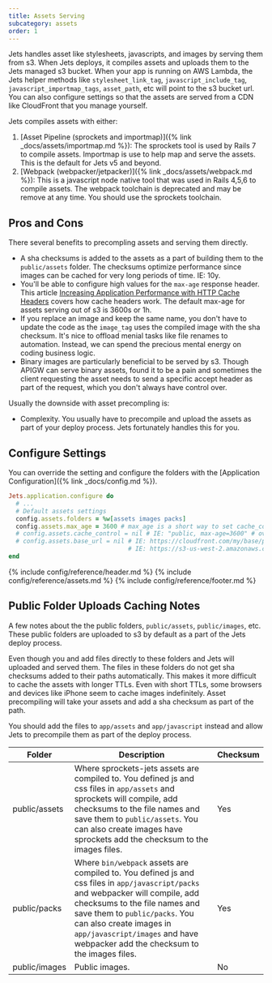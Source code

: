 ```yaml
---
title: Assets Serving
subcategory: assets
order: 1
---
```


Jets handles asset like stylesheets, javascripts, and images by serving them from s3. When Jets deploys, it compiles assets and uploads them to the Jets managed s3 bucket. When your app is running on AWS Lambda, the Jets helper methods like `stylesheet_link_tag`, `javascript_include_tag`, `javascript_importmap_tags`, `asset_path`, etc will point to the s3 bucket url. You can also configure settings so that the assets are served from a CDN like CloudFront that you manage yourself.

Jets compiles assets with either:

1. [Asset Pipeline (sprockets and importmap)]({% link _docs/assets/importmap.md %}): The sprockets tool is used by Rails 7 to compile assets. Importmap is use to help map and serve the assets. This is the default for Jets v5 and beyond.
2. [Webpack (webpacker/jetpacker)]({% link _docs/assets/webpack.md %}): This is a javascript node native tool that was used in Rails 4,5,6 to compile assets. The webpack toolchain is deprecated and may be remove at any time. You should use the sprockets toolchain.

## Pros and Cons

There several benefits to precompling assets and serving them directly.

* A sha checksums is added to the assets as a part of building them to the `public/assets` folder.  The checksums optimize performance since images can be cached for very long periods of time. IE: 10y.
* You'll be able to configure high values for the `max-age` response header. This article [Increasing Application Performance with HTTP Cache Headers](https://devcenter.heroku.com/articles/increasing-application-performance-with-http-cache-headers) covers how cache headers work.  The default max-age for assets serving out of s3 is 3600s or 1h.
* If you replace an image and keep the same name, you don't have to update the code as the `image_tag` uses the compiled image with the sha checksum. It's nice to offload menial tasks like file renames to automation. Instead, we can spend the precious mental energy on coding business logic.
* Binary images are particularly beneficial to be served by s3. Though APIGW can serve binary assets, found it to be a pain and sometimes the client requesting the asset needs to send a specific accept header as part of the request, which you don't always have control over.

Usually the downside with asset precompling is:

* Complexity. You usually have to precompile and upload the assets as part of your deploy process. Jets fortunately handles this for you.

## Configure Settings

You can override the setting and configure the folders with the [Application Configuration]({% link _docs/config.md %}).

```ruby
Jets.application.configure do
  # ...
  # Default assets settings
  config.assets.folders = %w[assets images packs]
  config.assets.max_age = 3600 # max_age is a short way to set cache_control and expands to cache_control="public, max-age=3600"
  # config.assets.cache_control = nil # IE: "public, max-age=3600" # override max_age for more fine-grain control.
  # config.assets.base_url = nil # IE: https://cloudfront.com/my/base/path, defaults to the s3 bucket url
                                 # IE: https://s3-us-west-2.amazonaws.com/demo-dev-s3bucket-1inlzkvujq8zb
end
```

{% include config/reference/header.md %}
{% include config/reference/assets.md %}
{% include config/reference/footer.md %}

## Public Folder Uploads Caching Notes

A few notes about the the public folders, `public/assets`, `public/images`, etc. These public folders are uploaded to s3 by default as a part of the Jets deploy process.

Even though you and add files directly to these folders and Jets will uploaded and served them.  The files in these folders do not get sha checksums added to their paths automatically. This makes it more difficult to cache the assets with longer TTLs. Even with short TTLs, some browsers and devices like iPhone seem to cache images indefinitely. Asset precompiling will take your assets and add a sha checksum as part of the path.

You should add the files to `app/assets` and `app/javascript` instead and allow Jets to precompile them as part of the deploy process.

Folder | Description | Checksum
--- | --- | ---
public/assets | Where sprockets-jets assets are compiled to. You defined js and css files in `app/assets` and sprockets will compile, add checksums to the file names and save them to `public/assets`. You can also create images have sprockets add the checksum to the images files. | Yes
public/packs | Where `bin/webpack` assets are compiled to. You defined js and css files in `app/javascript/packs` and webpacker will compile, add checksums to the file names and save them to `public/packs`. You can also create images in `app/javascript/images` and have webpacker add the checksum to the images files. | Yes
public/images | Public images. | No
